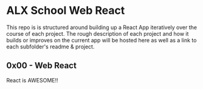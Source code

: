 # ALX School Web React
This repo is is structured around building up a React App iteratively over the course of each project. The rough description of each project and how it builds or improves on the current app will be hosted here as well as a link to each subfolder's readme & project.

## 0x00 - Web React
React is AWESOME!!